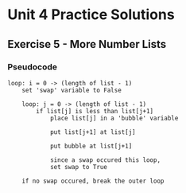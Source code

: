 # Unit 4 Practice Solutions

## **Exercise 5 - More Number Lists**

### Pseudocode

    loop: i = 0 -> (length of list - 1)
        set 'swap' variable to False

        loop: j = 0 -> (length of list - 1)
            if list[j] is less than list[j+1]
                place list[j] in a 'bubble' variable

                put list[j+1] at list[j]

                put bubble at list[j+1]

                since a swap occured this loop,
                set swap to True

        if no swap occured, break the outer loop
